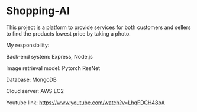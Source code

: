 # Shopping-AI
This project is a platform to provide services for both customers and sellers to find the products lowest price by taking a photo. 

My responsibility: 

Back-end system:  Express, Node.js 

Image retrieval model: Pytorch ResNet

Database:  MongoDB 

Cloud server:  AWS EC2


Youtube link: https://www.youtube.com/watch?v=LhqFDCH48bA
